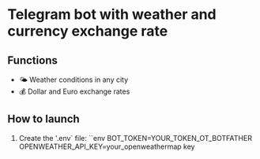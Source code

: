# Telegram bot with weather and currency exchange rate

## Functions
- 🌤️ Weather conditions in any city
- 💰 Dollar and Euro exchange rates



## How to launch
1. Create the '.env` file:
``env
   BOT_TOKEN=YOUR_TOKEN_OT_BOTFATHER
   OPENWEATHER_API_KEY=your_openweathermap key
